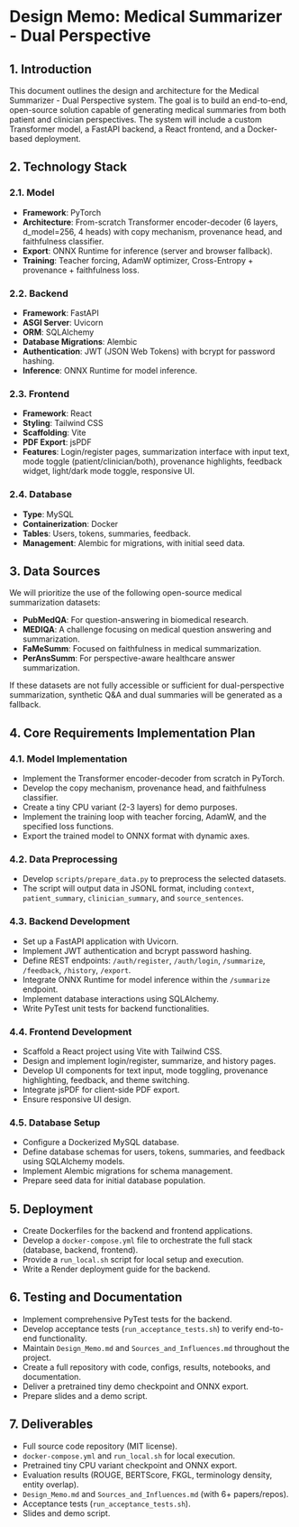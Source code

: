 
# Design Memo: Medical Summarizer - Dual Perspective

## 1. Introduction

This document outlines the design and architecture for the Medical Summarizer - Dual Perspective system. The goal is to build an end-to-end, open-source solution capable of generating medical summaries from both patient and clinician perspectives. The system will include a custom Transformer model, a FastAPI backend, a React frontend, and a Docker-based deployment.

## 2. Technology Stack

### 2.1. Model

- **Framework**: PyTorch
- **Architecture**: From-scratch Transformer encoder-decoder (6 layers, d_model=256, 4 heads) with copy mechanism, provenance head, and faithfulness classifier.
- **Export**: ONNX Runtime for inference (server and browser fallback).
- **Training**: Teacher forcing, AdamW optimizer, Cross-Entropy + provenance + faithfulness loss.

### 2.2. Backend

- **Framework**: FastAPI
- **ASGI Server**: Uvicorn
- **ORM**: SQLAlchemy
- **Database Migrations**: Alembic
- **Authentication**: JWT (JSON Web Tokens) with bcrypt for password hashing.
- **Inference**: ONNX Runtime for model inference.

### 2.3. Frontend

- **Framework**: React
- **Styling**: Tailwind CSS
- **Scaffolding**: Vite
- **PDF Export**: jsPDF
- **Features**: Login/register pages, summarization interface with input text, mode toggle (patient/clinician/both), provenance highlights, feedback widget, light/dark mode toggle, responsive UI.

### 2.4. Database

- **Type**: MySQL
- **Containerization**: Docker
- **Tables**: Users, tokens, summaries, feedback.
- **Management**: Alembic for migrations, with initial seed data.

## 3. Data Sources

We will prioritize the use of the following open-source medical summarization datasets:

- **PubMedQA**: For question-answering in biomedical research.
- **MEDIQA**: A challenge focusing on medical question answering and summarization.
- **FaMeSumm**: Focused on faithfulness in medical summarization.
- **PerAnsSumm**: For perspective-aware healthcare answer summarization.

If these datasets are not fully accessible or sufficient for dual-perspective summarization, synthetic Q&A and dual summaries will be generated as a fallback.

## 4. Core Requirements Implementation Plan

### 4.1. Model Implementation

- Implement the Transformer encoder-decoder from scratch in PyTorch.
- Develop the copy mechanism, provenance head, and faithfulness classifier.
- Create a tiny CPU variant (2-3 layers) for demo purposes.
- Implement the training loop with teacher forcing, AdamW, and the specified loss functions.
- Export the trained model to ONNX format with dynamic axes.

### 4.2. Data Preprocessing

- Develop `scripts/prepare_data.py` to preprocess the selected datasets.
- The script will output data in JSONL format, including `context`, `patient_summary`, `clinician_summary`, and `source_sentences`.

### 4.3. Backend Development

- Set up a FastAPI application with Uvicorn.
- Implement JWT authentication and bcrypt password hashing.
- Define REST endpoints: `/auth/register`, `/auth/login`, `/summarize`, `/feedback`, `/history`, `/export`.
- Integrate ONNX Runtime for model inference within the `/summarize` endpoint.
- Implement database interactions using SQLAlchemy.
- Write PyTest unit tests for backend functionalities.

### 4.4. Frontend Development

- Scaffold a React project using Vite with Tailwind CSS.
- Design and implement login/register, summarize, and history pages.
- Develop UI components for text input, mode toggling, provenance highlighting, feedback, and theme switching.
- Integrate jsPDF for client-side PDF export.
- Ensure responsive UI design.

### 4.5. Database Setup

- Configure a Dockerized MySQL database.
- Define database schemas for users, tokens, summaries, and feedback using SQLAlchemy models.
- Implement Alembic migrations for schema management.
- Prepare seed data for initial database population.

## 5. Deployment

- Create Dockerfiles for the backend and frontend applications.
- Develop a `docker-compose.yml` file to orchestrate the full stack (database, backend, frontend).
- Provide a `run_local.sh` script for local setup and execution.
- Write a Render deployment guide for the backend.

## 6. Testing and Documentation

- Implement comprehensive PyTest tests for the backend.
- Develop acceptance tests (`run_acceptance_tests.sh`) to verify end-to-end functionality.
- Maintain `Design_Memo.md` and `Sources_and_Influences.md` throughout the project.
- Create a full repository with code, configs, results, notebooks, and documentation.
- Deliver a pretrained tiny demo checkpoint and ONNX export.
- Prepare slides and a demo script.

## 7. Deliverables

- Full source code repository (MIT license).
- `docker-compose.yml` and `run_local.sh` for local execution.
- Pretrained tiny CPU variant checkpoint and ONNX export.
- Evaluation results (ROUGE, BERTScore, FKGL, terminology density, entity overlap).
- `Design_Memo.md` and `Sources_and_Influences.md` (with 6+ papers/repos).
- Acceptance tests (`run_acceptance_tests.sh`).
- Slides and demo script.



